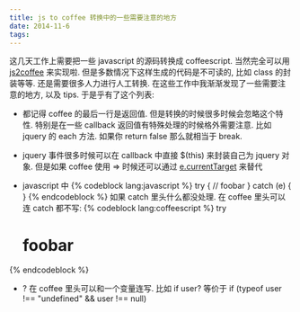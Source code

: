 ```yaml
---
title: js to coffee 转换中的一些需要注意的地方
date: 2014-11-6
tags:
---
```



这几天工作上需要把一些 javascript 的源码转换成 coffeescript.
当然完全可以用 [js2coffee](http://js2coffee.org) 来实现啦.
但是多数情况下这样生成的代码是不可读的,
比如 class 的封装等等. 还是需要很多人力进行人工转换.
在这些工作中我渐渐发现了一些需要注意的地方, 以及 tips. 于是乎有了这个列表:

* 都记得 coffee 的最后一行是返回值. 但是转换的时候很多时候会忽略这个特性.
  特别是在一些 callback 返回值有特殊处理的时候格外需要注意.
  比如 jquery 的 each 方法. 如果你 return false 那么就相当于 break.

* jquery 事件很多时候可以在 callback 中直接 $(this) 来封装自己为 jquery 对象.
  但是如果 coffee 使用 => 时候还可以通过
  [e.currentTarget](http://api.jquery.com/event.currenttarget/)
  来替代

* javascript 中
{% codeblock lang:javascript %}
try {
  // foobar
} catch (e) {
}
{% endcodeblock %}
如果 catch 里头什么都没处理.
在 coffee 里头可以连 catch 都不写:
{% codeblock lang:coffeescript %}
try
  # foobar
{% endcodeblock %}


* ? 在 coffee 里头可以和一个变量连写. 比如 if user? 等价于
  if (typeof user !== "undefined" && user !== null)
